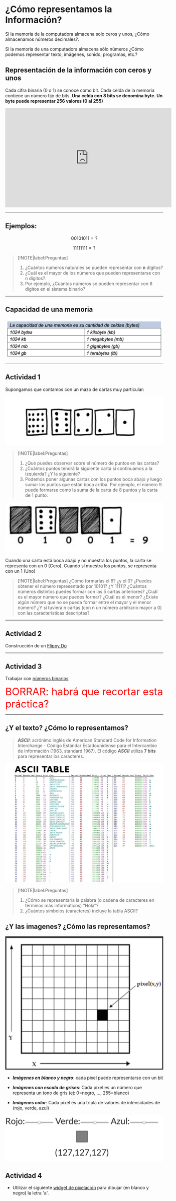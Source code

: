 # ¿Cómo representamos la Información?

Si la memoria de la computadora almacena solo ceros y unos, ¿Cómo almacenamos números decimales?.

Si la memoria de una computadora almacena sólo números ¿Cómo podemos representar texto, imágenes, sonido, programas, etc.?


## Representación de  la información con ceros y unos

Cada cifra binaria (0 o 1) se conoce como bit. Cada celda de la memoria contiene un número fijo de bits. **Una celda con 8 bits se denomina byte. Un byte puede representar 256 valores (0 al 255)**



<iframe width="530" height="315" src="https://www.youtube.com/embed/icrl3U0IVqw?si=qhdyxsDjpU8fuGQc" title="YouTube video player" frameborder="0" allow="accelerometer; autoplay; clipboard-write; encrypted-media; gyroscope; picture-in-picture; web-share" allowfullscreen></iframe>

* * * * * * * * * * * * * * * * * * * * * * * * * * * * * * * * * * * * * * * * * * * *

## Ejemplos:

  
  
  $$ 0 0 1 0 1 0 1 1 = ? $$

  $$ 1 1 1 1 1 1 1 1 = ? $$


 
> [!NOTE|label:Preguntas]
> 1. ¿Cuántos números naturales se pueden representar con **n** dígitos? 
> 2. ¿Cuál es el mayor de los números que pueden representarse con n dígitos?. 
> 3. Por ejemplo, ¿Cuántos números se pueden representar con 6 dígitos en el sistema binario?
> 
* * * * * * * * * * * * * * * * * * * * * * * * * * * * * * * * * * * * * * * * * * * *


## Capacidad de una memoria

![memoria .center](img/capacidadmemoria.png ':size=70%')

 


* * * * * * * * * * * * * * * * * * * * * * * * * * * * * * * * * * * * * * * * * * * *


##  Actividad 1 

Supongamos que contamos con un mazo de cartas muy particular:


![cartas .center](img/cartasbinarias.png ':size=50%')

 
> [!NOTE|label:Preguntas]
> 1. ¿Qué puedes observar sobre el número de puntos en las cartas?
> 2. ¿Cuántos puntos tendrá la siguiente carta si continuamos a la izquierda? ¿Y la siguiente? 
> 3. Podemos poner algunas cartas con los puntos boca abajo y luego sumar los puntos que están boca arriba. Por ejemplo, el número 9 puede formarse como la suma de la carta de 8 puntos y la carta de 1 punto: 


![cartas .center](img/cartasbinarias2.png ':size=50%')



Cuando una carta está boca abajo y no muestra los puntos, la carta se representa con un 0 (Cero). Cuando sí muestra los puntos, se representa con un 1 (Uno)

> [!NOTE|label:Preguntas]
> ¿Cómo formarías el 6? ¿y el 0? ¿Puedes obtener el número representado por 10101? ¿Y 11111?
> ¿Cuántos números distintos puedes formar con las 5 cartas anteriores? ¿Cuál es el mayor número que puedes formar? ¿Cuál es el menor?
> ¿Existe algún número que no se pueda formar entre el mayor y el menor número? ¿Y si tuviera n cartas (con n un número arbitrario mayor a 0) con las características descriptas?

* * * * * * * * * * * * * * * * * * * * * * * * * * * * * * * * * * * * * * * * * * * *


## Actividad 2 

Construcción de un [Flippy Do](https://drive.google.com/file/d/1MKUDxJKTkjJpOmWiQxSRqf9kNbLZ13Pc/view)

* * * * * * * * * * * * * * * * * * * * * * * * * * * * * * * * * * * * * * * * * * * *



## Actividad 3

Trabajar con [números binarios](https://docs.google.com/document/d/1ceVQ3OLUBtFrGDKy1LhDUpFE4zeU-qo1j6iWVaHYl94/edit)

<span style="color:red">  <font size = 6 >  BORRAR: habrá que recortar esta práctica? </font></span>

* * * * * * * * * * * * * * * * * * * * * * * * * * * * * * * * * * * * * * * * * * * *


## ¿Y el texto? ¿Cómo lo representamos? 

> ***ASCII***: acrónimo inglés de American Standard Code for Information Interchange - Código Estándar Estadounidense para el Intercambio de Información (1963, standard 1967). El código ***ASCII*** utiliza **7 bits** para representar los caracteres.


![ascii .center](img/ascii.jpg ':size=70%')

> [!NOTE|label:Preguntas]
> 1. ¿Cómo se representaría la palabra (o cadena de caracteres en términos más informáticos) “Hola”? 
> 2. ¿Cuántos símbolos (caracteres) incluye la tabla ASCII? 


## ¿Y las imagenes? ¿Cómo las representamos? 


![codificación imágenes .center](img/pixel.png ':size=40%')


*  ***Imágenes en blanco y negro***: cada pixel puede representarse con un bit
 
*  ***Imágenes con escala de grises***: Cada píxel es un número que representa un tono de gris (ej: 0=negro, ..., 255=blanco) 

*  ***Imágenes color***: Cada píxel es una tripla de valores de intensidades de (rojo, verde, azul)



![codificación imágenes .center](img/pixel2.png ':size=40%')
 

## Actividad 4

* Utilizar el siguiente [widget de pixelación](https://studio.code.org/s/pixelation/lessons/2/levels/1) para dibujar 
(en blanco y negro) la letra 'a'. 




